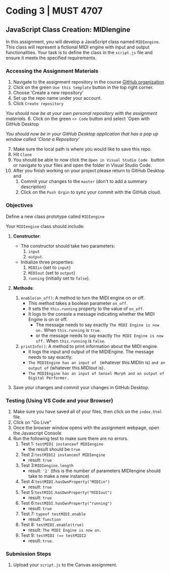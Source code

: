
# Coding 3 | MUST 4707

## JavaScript Class Creation: MIDIengine

In this assignment, you will develop a JavaScript class named `MIDIengine`. This class will represent a fictional MIDI engine with input and output functionalities. Your task is to define the class in the `script.js` file and ensure it meets the specified requirements.


### Accessing the Assignment Materials
1. Navigate to the assignment repository in the course [GitHub organization](https://github.com/MUST4707)
2. Click on the green `Use this template` button in the top right corner.
3. Choose 'Create a new repository'
4. Set up the repo name under your account.
5. Click `Create repository`

*You should now be at your own personal repository with the assignment materials.*
6. Click on the green `<> Code` button and select `Open with GitHub Desktop

*You should now be in your GitHub Desktop application that has a pop up window called 'Clone a Repository'*

7. Make sure the local path is where you would like to save this repo.
8. Hit `Clone`
9. You should be able to now click the `Open in Visual Studio Code ` button or navigate to your files and open the folder in Visual Studio Code.
10. After you finish working on your project please return to GitHub Desktop and
    1. Commit your changes to the `master` (don't to add a summary description)
    2. Click on the `Push Orgin` to sync your commit with the GitHub cloud.


### Objectives
Define a new class prototype called `MIDIengine`

Your `MIDIengine` class should include:

1. **Constructor**:
   - The constructor should take two parameters:
        1. `input`
        2. `output`.
   - Initialize three properties:
        1. `MIDIin` (set to `input`)
        2. `MIDIout` (set to `output`)
        3. `running` (initially set to `false`).

2. **Methods**:
   1. `enable(on_off)`: A method to turn the MIDI engine on or off.
      - This method takes a boolean parameter `on_off`.
      - It sets the `this.running` property to the value of `on_off`.
      - It logs to the console a message indicating whether the MIDI Engine is on or off.
        - The message needs to say exactly `The MIDI Engine is now on.` When `this.running` is `true`.
        - or the message needs to say exactly `The MIDI Engine is now off.` When `this.running` is `false`.
   2. `printInfo()`: A method to print information about the MIDI engine.
      - It logs the input and output of the MIDIEngine. The message needs to say exactly: 
      - `The MIDIEngine has an input of ` (whatever this.MIDIin is) `and an output of` (whatever this.MIDIout is)`.`
      - `The MIDIEngine has an input of Sensel Morph and an output of Digital Performer.`

3. Save your changes and commit your changes in GitHub Desktop.

### Testing (Using VS Code and your Browser)
1. Make sure you have saved all of your files, then click on the `index.html` file.
2. Click on "Go Live"
3. Once the browser window opens with the assignment webpage, open the Javascript Console
4. Run the following test to make sure there are no errors.
    1. Test 1: `testMIDI instanceof MIDIengine`
        - the result should be `true`
    2. Test 2:`testMIDI2 instanceof MIDIengine`
        - result: `true`
    3. Test 3:`MIDIengine.length`
        - result: `'2'` (this is the number of parameters MIDIengine should take to make a new instance)
    4. Test 4:`testMIDI.hasOwnProperty("MIDIin")`
        - result: `true`
    5. Test 5:`testMIDI.hasOwnProperty("MIDIout")`
        - result: `true`
    6. Test 6:`testMIDI.hasOwnProperty("running")`
        - result: `true`
    7. Test 7: `typeof testMIDI.enable`
       - result: `function`
    8. Test 8: `testMIDI.enable(true)`
       - result: `The MIDI Engine is now on.`
    9. Test 9: `testMIDI !== testMIDI2`
        - result: `true.` 



### Submission Steps
1. Upload your `script.js` to the Canvas assignment.
